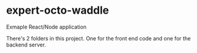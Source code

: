 # expert-octo-waddle
Exmaple React/Node application

There's 2 folders in this project. One for the front end code and one for the backend server.
